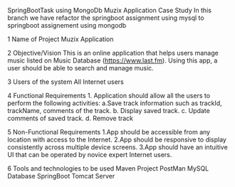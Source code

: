 SpringBootTask using MongoDb
Muzix Application Case Study In this branch we have refactor the springboot assignment using mysql to springboot assignement using mongodb

1 Name of Project Muzix Application

2 Objective/Vision This is an online application that helps users manage music
  listed on Music Database (https://www.last.fm). Using this app, a user should be able to search and manage music.
  
3 Users of the   system All Internet users
  
4 Functional Requirements 1. Application should allow all the users to perform the
  following activities:
  a.Save track information such as trackId, trackName, comments of the track. b. Display saved track. c. Update comments of saved       track. d. Remove track

5 Non-Functional Requirements
  1.App should be accessible from any location with access to the Internet.
  2.App should be responsive to display consistently across multiple device screens.
  3.App should have an intuitive UI that can be operated by novice expert Internet users.
  
6 Tools and technologies to be used
  Maven Project PostMan MySQL Database SpringBoot Tomcat Server
